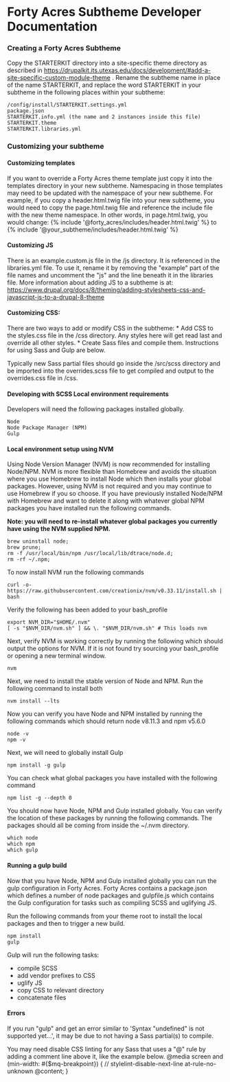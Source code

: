 # Forty Acres Subtheme Developer Documentation

### Creating a Forty Acres Subtheme
Copy the STARTERKIT directory into a site-specific theme directory as described in https://drupalkit.its.utexas.edu/docs/development/#add-a-site-specific-custom-module-theme . Rename the subtheme name in place of the name STARTERKIT, and replace the word STARTERKIT in your subtheme in the following places within your subtheme:

```
/config/install/STARTERKIT.settings.yml
package.json
STARTERKIT.info.yml (the name and 2 instances inside this file)
STARTERKIT.theme
STARTERKIT.libraries.yml
```

### Customizing your subtheme

#### Customizing templates
If you want to override a Forty Acres theme template just copy it into the templates directory in your new subtheme. Namespacing in those templates may need to be updated with the namespace of your new subtheme. For example, if you copy a header.html.twig file into your new subtheme, you would need to copy the page.html.twig file and reference the include file with the new theme namespace.
In other words, in page.html.twig, you would change:
{% include '@forty_acres/includes/header.html.twig' %} to {% include '@your_subtheme/includes/header.html.twig' %}

#### Customizing JS
There is an example.custom.js file in the /js directory. It is referenced in the libraries.yml file. To use it, rename it by removing the "example" part of the file names and uncomment the "js" and the line beneath it in the libraries file.
More information about adding JS to a subtheme is at:
https://www.drupal.org/docs/8/theming/adding-stylesheets-css-and-javascript-js-to-a-drupal-8-theme

#### Customizing CSS:
There are two ways to add or modify CSS in the subtheme:
    * Add CSS to the styles.css file in the /css directory. Any styles here will get read last and override all other styles.
    * Create Sass files and compile them. Instructions for using Sass and Gulp are below.

Typically new Sass partial files should go inside the /src/scss directory and be imported into the overrides.scss file to get compiled and output to the overrides.css file in /css.

#### Developing with SCSS Local environment requirements
Developers will need the following packages installed globally.

    Node
    Node Package Manager (NPM)
    Gulp

#### Local environment setup using NVM
Using Node Version Manager (NVM) is now recommended for installing Node/NPM. NVM is more flexible than Homebrew and avoids the situation where you use Homebrew to install Node which then installs your global packages. However, using NVM is not required and you may continue to use Homebrew if you so choose. If you have previously installed Node/NPM with Homebrew and want to delete it along with whatever global NPM packages you have installed run the following commands.

**Note: you will need to re-install whatever global packages you currently have using the NVM supplied NPM.**

    brew uninstall node;
    brew prune;
    rm -f /usr/local/bin/npm /usr/local/lib/dtrace/node.d;
    rm -rf ~/.npm;

To now install NVM run the following commands

    curl -o- https://raw.githubusercontent.com/creationix/nvm/v0.33.11/install.sh | bash

Verify the following has been added to your bash_profile

    export NVM_DIR="$HOME/.nvm"
    [ -s "$NVM_DIR/nvm.sh" ] && \. "$NVM_DIR/nvm.sh" # This loads nvm

Next, verify NVM is working correctly by running the following which should output the options for NVM. If it is not found try sourcing your bash_profile or opening a new terminal window.

    nvm

Next, we need to install the stable version of Node and NPM. Run the following command to install both

    nvm install --lts

Now you can verify you have Node and NPM installed by running the following commands which should return node v8.11.3 and npm v5.6.0

    node -v
    npm -v

Next, we will need to globally install Gulp

    npm install -g gulp

You can check what global packages you have installed with the following command

    npm list -g --depth 0

You should now have Node, NPM and Gulp installed globally. You can verify the location of these packages by running the following commands. The packages should all be coming from inside the ~/.nvm directory.

    which node
    which npm
    which gulp

#### Running a gulp build
Now that you have Node, NPM and Gulp installed globally you can run the gulp configuration in Forty Acres. Forty Acres contains a package.json which defines a number of node packages and gulpfile.js which contains the Gulp configuration for tasks such as compiling SCSS and uglifying JS.

Run the following commands from your theme root to install the local packages and then to trigger a new build.

    npm install
    gulp

Gulp will run the following tasks:

+ compile SCSS
+ add vendor prefixes to CSS
+ uglify JS
+ copy CSS to relevant directory
+ concatenate files

#### Errors
If you run "gulp" and get an error similar to 'Syntax "undefined" is not supported yet...', it may be due to not having a Sass partial(s) to compile.

You may need disable CSS linting for any Sass that uses a "@" rule by adding a comment line above it, like the example below.
  @media screen and (min-width: #{$mq-breakpoint}) {
    // stylelint-disable-next-line at-rule-no-unknown
    @content;
  }
